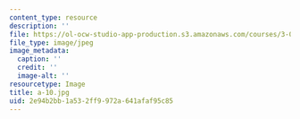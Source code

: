 ```yaml
---
content_type: resource
description: ''
file: https://ol-ocw-studio-app-production.s3.amazonaws.com/courses/3-091sc-introduction-to-solid-state-chemistry-fall-2010/2e94b2bb1a532ff9972a641afaf95c85_a-10.jpg
file_type: image/jpeg
image_metadata:
  caption: ''
  credit: ''
  image-alt: ''
resourcetype: Image
title: a-10.jpg
uid: 2e94b2bb-1a53-2ff9-972a-641afaf95c85
---
```

